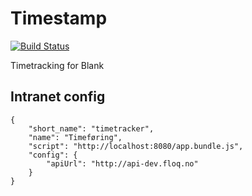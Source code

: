 # Timestamp

[![Build Status](https://travis-ci.org/blankoslo/floq-timetracker.svg?branch=develop)](https://travis-ci.org/blankoslo/floq-timetracker)

Timetracking for Blank

## Intranet config
    {
        "short_name": "timetracker",
        "name": "Timeføring",
        "script": "http://localhost:8080/app.bundle.js",
        "config": {
            "apiUrl": "http://api-dev.floq.no"
        }
    }
